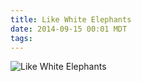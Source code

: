 ```yaml
---
title: Like White Elephants
date: 2014-09-15 00:01 MDT
tags:
---
```


<img src="/images/like-white-elephants_manvsmagic.png" alt="Like White Elephants" />